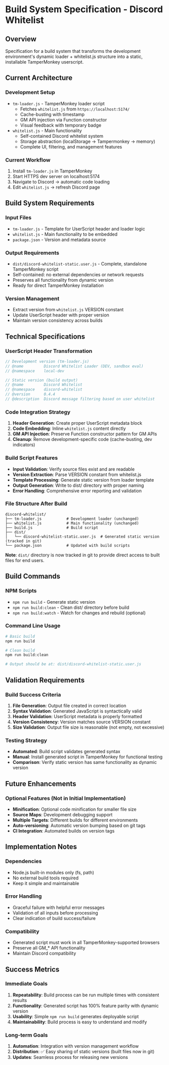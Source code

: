 # Build System Specification - Discord Whitelist

## Overview

Specification for a build system that transforms the development environment's dynamic loader + whitelist.js structure into a static, installable TamperMonkey userscript.

## Current Architecture

### Development Setup
- `tm-loader.js` - TamperMonkey loader script
  - Fetches `whitelist.js` from `https://localhost:5174/`
  - Cache-busting with timestamp
  - GM API injection via Function constructor
  - Visual feedback with temporary badge
- `whitelist.js` - Main functionality
  - Self-contained Discord whitelist system
  - Storage abstraction (localStorage → Tampermonkey → memory)
  - Complete UI, filtering, and management features

### Current Workflow
1. Install `tm-loader.js` in TamperMonkey
2. Start HTTPS dev server on localhost:5174
3. Navigate to Discord → automatic code loading
4. Edit `whitelist.js` → refresh Discord page

## Build System Requirements

### Input Files
- `tm-loader.js` - Template for UserScript header and loader logic
- `whitelist.js` - Main functionality to be embedded
- `package.json` - Version and metadata source

### Output Requirements
- `dist/discord-whitelist-static.user.js` - Complete, standalone TamperMonkey script
- Self-contained: no external dependencies or network requests
- Preserves all functionality from dynamic version
- Ready for direct TamperMonkey installation

### Version Management
- Extract version from `whitelist.js` VERSION constant
- Update UserScript header with proper version
- Maintain version consistency across builds

## Technical Specifications

### UserScript Header Transformation
```javascript
// Development version (tm-loader.js)
// @name         Discord Whitelist Loader (DEV, sandbox eval)
// @namespace    local-dev

// Static version (build output)
// @name         Discord Whitelist
// @namespace    discord-whitelist
// @version      0.4.4
// @description  Discord message filtering based on user whitelist
```

### Code Integration Strategy
1. **Header Generation**: Create proper UserScript metadata block
2. **Code Embedding**: Inline `whitelist.js` content directly
3. **GM API Injection**: Preserve Function constructor pattern for GM APIs
4. **Cleanup**: Remove development-specific code (cache-busting, dev indicators)

### Build Script Features
- **Input Validation**: Verify source files exist and are readable
- **Version Extraction**: Parse VERSION constant from whitelist.js
- **Template Processing**: Generate static version from loader template
- **Output Generation**: Write to dist/ directory with proper naming
- **Error Handling**: Comprehensive error reporting and validation

### File Structure After Build
```
discord-whitelist/
├── tm-loader.js           # Development loader (unchanged)
├── whitelist.js           # Main functionality (unchanged)
├── build.js               # Build script
├── dist/
│   └── discord-whitelist-static.user.js  # Generated static version (tracked in git)
└── package.json           # Updated with build scripts
```

**Note**: `dist/` directory is now tracked in git to provide direct access to built files for end users.

## Build Commands

### NPM Scripts
- `npm run build` - Generate static version
- `npm run build:clean` - Clean dist/ directory before build
- `npm run build:watch` - Watch for changes and rebuild (optional)

### Command Line Usage
```bash
# Basic build
npm run build

# Clean build
npm run build:clean

# Output should be at: dist/discord-whitelist-static.user.js
```

## Validation Requirements

### Build Success Criteria
1. **File Generation**: Output file created in correct location
2. **Syntax Validation**: Generated JavaScript is syntactically valid
3. **Header Validation**: UserScript metadata is properly formatted
4. **Version Consistency**: Version matches source VERSION constant
5. **Size Validation**: Output file size is reasonable (not empty, not excessive)

### Testing Strategy
- **Automated**: Build script validates generated syntax
- **Manual**: Install generated script in TamperMonkey for functional testing
- **Comparison**: Verify static version has same functionality as dynamic version

## Future Enhancements

### Optional Features (Not in Initial Implementation)
- **Minification**: Optional code minification for smaller file size
- **Source Maps**: Development debugging support
- **Multiple Targets**: Different builds for different environments
- **Auto-versioning**: Automatic version bumping based on git tags
- **CI Integration**: Automated builds on version tags

## Implementation Notes

### Dependencies
- Node.js built-in modules only (fs, path)
- No external build tools required
- Keep it simple and maintainable

### Error Handling
- Graceful failure with helpful error messages
- Validation of all inputs before processing
- Clear indication of build success/failure

### Compatibility
- Generated script must work in all TamperMonkey-supported browsers
- Preserve all GM_* API functionality
- Maintain Discord compatibility

## Success Metrics

### Immediate Goals
1. **Repeatability**: Build process can be run multiple times with consistent results
2. **Functionality**: Generated script has 100% feature parity with dynamic version
3. **Usability**: Simple `npm run build` generates deployable script
4. **Maintainability**: Build process is easy to understand and modify

### Long-term Goals
1. **Automation**: Integration with version management workflow
2. **Distribution**: ✅ Easy sharing of static versions (built files now in git)
3. **Updates**: Seamless process for releasing new versions